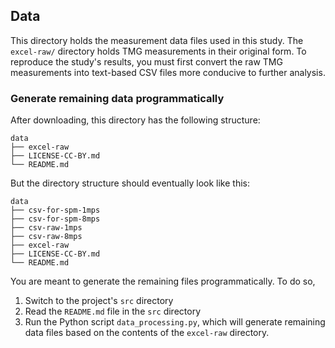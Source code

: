 ## Data

This directory holds the measurement data files used in this study.
The `excel-raw/` directory holds TMG measurements in their original form.
To reproduce the study's results, you must first convert the raw TMG measurements into text-based CSV files more conducive to further analysis.

### Generate remaining data programmatically

After downloading, this directory has the following structure:
```
data
├── excel-raw
├── LICENSE-CC-BY.md
└── README.md
```
But the directory structure should eventually look like this:
```
data
├── csv-for-spm-1mps
├── csv-for-spm-8mps
├── csv-raw-1mps
├── csv-raw-8mps
├── excel-raw
├── LICENSE-CC-BY.md
└── README.md
```
You are meant to generate the remaining files programmatically.
To do so,

1. Switch to the project's `src` directory
1. Read the `README.md` file in the `src` directory
1. Run the Python script `data_processing.py`, which will generate remaining data files based on the contents of the `excel-raw` directory.

